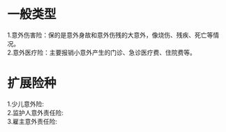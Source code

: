 # 一般类型 
  1.意外伤害险：保的是意外身故和意外伤残的大意外，像烧伤、残疾、死亡等情况。    
  2.意外医疗险：主要报销小意外产生的门诊、急诊医疗费、住院费等。    

# 扩展险种
  1.少儿意外险:    
  2.监护人意外责任险:       
  3.雇主意外责任险:    